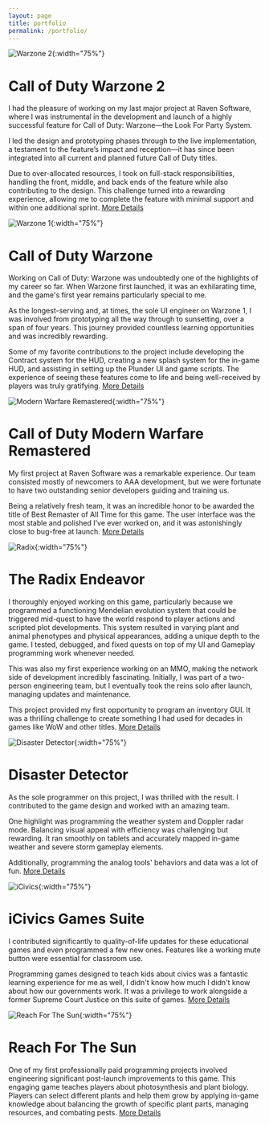 ```yaml
---
layout: page
title: portfolio
permalink: /portfolio/
---
```

![Warzone 2](/assets/images/warzone2.png){:width="75%"}
# Call of Duty Warzone 2
I had the pleasure of working on my last major project at Raven Software, where I was instrumental in the development and launch of a highly successful feature for Call of Duty: Warzone—the Look For Party System.  

I led the design and prototyping phases through to the live implementation, a testament to the feature’s impact and reception—it has since been integrated into all current and planned future Call of Duty titles.  

Due to over-allocated resources, I took on full-stack responsibilities, handling the front, middle, and back ends of the feature while also contributing to the design. This challenge turned into a rewarding experience, allowing me to complete the feature with minimal support and within one additional sprint. [More Details](https://www.callofduty.com/blog/2022/09/call-of-duty-warzone-new-map-al-mazrah-gulag-dmz-intel)  


![Warzone 1](/assets/images/warzone.png){:width="75%"}
# Call of Duty Warzone
Working on Call of Duty: Warzone was undoubtedly one of the highlights of my career so far. When Warzone first launched, it was an exhilarating time, and the game's first year remains particularly special to me.  

As the longest-serving and, at times, the sole UI engineer on Warzone 1, I was involved from prototyping all the way through to sunsetting, over a span of four years. This journey provided countless learning opportunities and was incredibly rewarding.  

Some of my favorite contributions to the project include developing the Contract system for the HUD, creating a new splash system for the in-game HUD, and assisting in setting up the Plunder UI and game scripts. The experience of seeing these features come to life and being well-received by players was truly gratifying. [More Details](https://callofduty.fandom.com/wiki/Call_of_Duty:_Warzone)    


![Modern Warfare Remastered](/assets/images/mwr.png){:width="75%"}
# Call of Duty Modern Warfare Remastered
My first project at Raven Software was a remarkable experience. Our team consisted mostly of newcomers to AAA development, but we were fortunate to have two outstanding senior developers guiding and training us.  

Being a relatively fresh team, it was an incredible honor to be awarded the title of Best Remaster of All Time for this game. The user interface was the most stable and polished I’ve ever worked on, and it was astonishingly close to bug-free at launch. [More Details](https://callofduty.fandom.com/wiki/Call_of_Duty:_Modern_Warfare_Remastered)  


![Radix](/assets/images/radix.png){:width="75%"}
# The Radix Endeavor
I thoroughly enjoyed working on this game, particularly because we programmed a functioning Mendelian evolution system that could be triggered mid-quest to have the world respond to player actions and scripted plot developments. This system resulted in varying plant and animal phenotypes and physical appearances, adding a unique depth to the game. I tested, debugged, and fixed quests on top of my UI and Gameplay programming work whenever needed.  

This was also my first experience working on an MMO, making the network side of development incredibly fascinating. Initially, I was part of a two-person engineering team, but I eventually took the reins solo after launch, managing updates and maintenance.  

This project provided my first opportunity to program an inventory GUI. It was a thrilling challenge to create something I had used for decades in games like WoW and other titles. [More Details](https://www.youtube.com/@radixendeavor)  


![Disaster Detector](/assets/images/dd.png){:width="75%"}
# Disaster Detector
As the sole programmer on this project, I was thrilled with the result. I contributed to the game design and worked with an amazing team.  

One highlight was programming the weather system and Doppler radar mode. Balancing visual appeal with efficiency was challenging but rewarding. It ran smoothly on tablets and accurately mapped in-game weather and severe storm gameplay elements.  

Additionally, programming the analog tools' behaviors and data was a lot of fun. [More Details](https://ssec.si.edu/disaster-detector)  


![iCivics](/assets/images/icivics.png){:width="75%"}
# iCivics Games Suite
I contributed significantly to quality-of-life updates for these educational games and even programmed a few new ones. Features like a working mute button were essential for classroom use.  

Programming games designed to teach kids about civics was a fantastic learning experience for me as well, I didn't know how much I didn't know about how our governments work. It was a privilege to work alongside a former Supreme Court Justice on this suite of games. [More Details](https://ed.icivics.org/games)  


![Reach For The Sun](/assets/images/rfts.png){:width="75%"}
# Reach For The Sun
One of my first professionally paid programming projects involved engineering significant post-launch improvements to this game. This engaging game teaches players about photosynthesis and plant biology. Players can select different plants and help them grow by applying in-game knowledge about balancing the growth of specific plant parts, managing resources, and combating pests. [More Details](https://www.filamentgames.com/project/reach-for-the-sun/)
